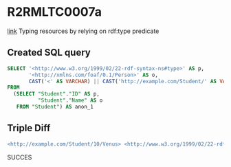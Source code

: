 # R2RMLTC0007a
[link](https://www.w3.org/TR/rdb2rdf-test-cases/#R2RMLTC0007a)
Typing resources by relying on rdf:type predicate

## Created SQL query
```sql
SELECT '<http://www.w3.org/1999/02/22-rdf-syntax-ns#type>' AS p,
       '<http://xmlns.com/foaf/0.1/Person>' AS o,
       CAST('<' AS VARCHAR) || CAST('http://example.com/Student/' AS VARCHAR) || replace(replace(replace(replace(replace(replace(CAST(anon_1.p AS VARCHAR), ' ', '%20'), '/', '%2F'), '(', '%28'), ')', '%29'), ',', '%2C'), ':', '%3A') || CAST('/' AS VARCHAR) || replace(replace(replace(replace(replace(replace(CAST(anon_1.o AS VARCHAR), ' ', '%20'), '/', '%2F'), '(', '%28'), ')', '%29'), ',', '%2C'), ':', '%3A') || CAST('>' AS VARCHAR) AS s
FROM
  (SELECT "Student"."ID" AS p,
          "Student"."Name" AS o
   FROM "Student") AS anon_1
```

## Triple Diff
```diff
<http://example.com/Student/10/Venus> <http://www.w3.org/1999/02/22-rdf-syntax-ns#type> <http://xmlns.com/foaf/0.1/Person> .
```

SUCCES